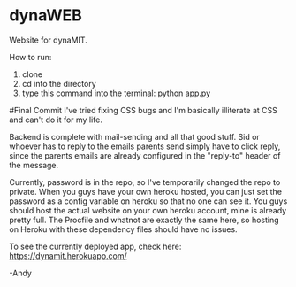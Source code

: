 # dynaWEB
Website for dynaMIT.

How to run:
1) clone
2) cd into the directory
2) type this command into the terminal: python app.py


#Final Commit
I've tried fixing CSS bugs and I'm basically illiterate at CSS and can't do it for my life.

Backend is complete with mail-sending and all that good stuff. Sid or whoever has to reply to the emails parents send simply have to click reply, since the parents emails are already configured in the "reply-to" header of the message. 

Currently, password is in the repo, so I've temporarily changed the repo to private. When you guys have your own heroku hosted, you can just set the password as a config variable on heroku so that no one can see it. You guys should host the actual website on your own heroku account, mine is already pretty full. The Procfile and whatnot are exactly the same here, so hosting on Heroku with these dependency files should have no issues. 

To see the currently deployed app, check here: https://dynamit.herokuapp.com/

-Andy


